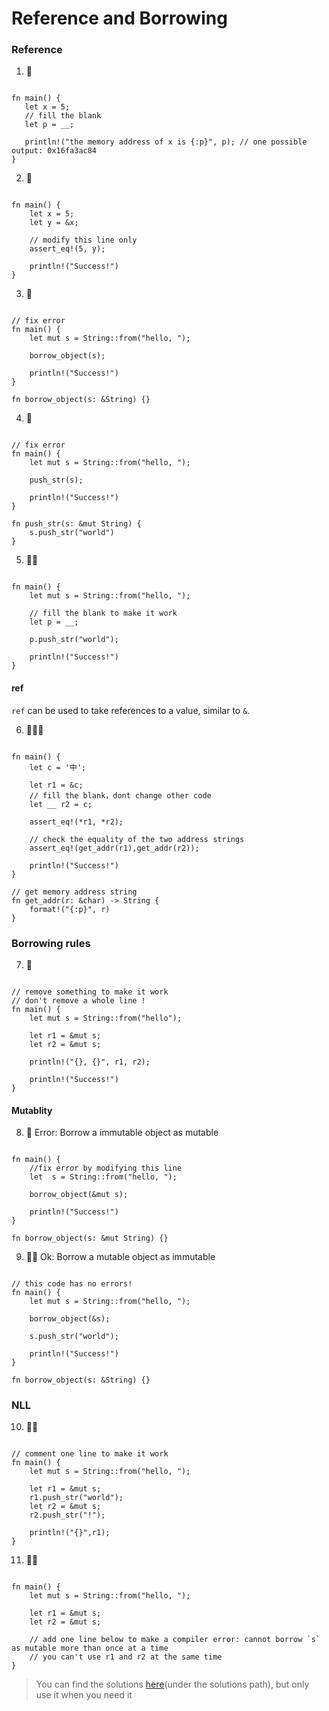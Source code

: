 # Reference and Borrowing

### Reference
1. 🌟
```rust,editable

fn main() {
   let x = 5;
   // fill the blank
   let p = __;

   println!("the memory address of x is {:p}", p); // one possible output: 0x16fa3ac84
}
```

2. 🌟
```rust,editable

fn main() {
    let x = 5;
    let y = &x;

    // modify this line only
    assert_eq!(5, y);

    println!("Success!")
}
```

3. 🌟
```rust,editable

// fix error
fn main() {
    let mut s = String::from("hello, ");

    borrow_object(s);

    println!("Success!")
}

fn borrow_object(s: &String) {}
```

4. 🌟
```rust,editable

// fix error
fn main() {
    let mut s = String::from("hello, ");

    push_str(s);

    println!("Success!")
}

fn push_str(s: &mut String) {
    s.push_str("world")
}
```

5. 🌟🌟
```rust,editable

fn main() {
    let mut s = String::from("hello, ");

    // fill the blank to make it work
    let p = __;
    
    p.push_str("world");

    println!("Success!")
}
```

#### ref
`ref` can be used to take references to a value, similar to `&`.

6. 🌟🌟🌟
```rust,editable

fn main() {
    let c = '中';

    let r1 = &c;
    // fill the blank，dont change other code
    let __ r2 = c;

    assert_eq!(*r1, *r2);
    
    // check the equality of the two address strings
    assert_eq!(get_addr(r1),get_addr(r2));

    println!("Success!")
}

// get memory address string
fn get_addr(r: &char) -> String {
    format!("{:p}", r)
}
```

### Borrowing rules
7. 🌟
```rust,editable

// remove something to make it work
// don't remove a whole line !
fn main() {
    let mut s = String::from("hello");

    let r1 = &mut s;
    let r2 = &mut s;

    println!("{}, {}", r1, r2);

    println!("Success!")
}
```

#### Mutablity
8. 🌟 Error: Borrow a immutable object as mutable
```rust,editable

fn main() {
    //fix error by modifying this line
    let  s = String::from("hello, ");

    borrow_object(&mut s);

    println!("Success!")
}

fn borrow_object(s: &mut String) {}
```

9. 🌟🌟 Ok: Borrow a mutable object as immutable
```rust,editable

// this code has no errors!
fn main() {
    let mut s = String::from("hello, ");

    borrow_object(&s);
    
    s.push_str("world");

    println!("Success!")
}

fn borrow_object(s: &String) {}
```

### NLL
10. 🌟🌟
```rust,editable

// comment one line to make it work
fn main() {
    let mut s = String::from("hello, ");

    let r1 = &mut s;
    r1.push_str("world");
    let r2 = &mut s;
    r2.push_str("!");
    
    println!("{}",r1);
}
```

11. 🌟🌟
```rust,editable

fn main() {
    let mut s = String::from("hello, ");

    let r1 = &mut s;
    let r2 = &mut s;

    // add one line below to make a compiler error: cannot borrow `s` as mutable more than once at a time
    // you can't use r1 and r2 at the same time
}
```

> You can find the solutions [here](https://github.com/sunface/rust-by-practice)(under the solutions path), but only use it when you need it